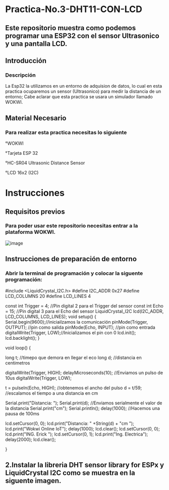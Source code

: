 # Practica-No.3-DHT11-CON-LCD

## Este repositorio muestra como podemos programar una ESP32 con el sensor Ultrasonico y una pantalla LCD.

## Introducción
### Descripción
La Esp32 la utilizamos en un entorno de adquision de datos, lo cual en esta practica ocuparemos un sensor (Ultrasonico) para medir la distancia de un entorno; Cabe aclarar que esta practica se usara un simulador llamado WOKWI.

## Material Necesario
### Para realizar esta practica necesitas lo siguiente

°WOKWI

°Tarjeta ESP 32

°HC-SR04 Ultrasonic Distance Sensor

°LCD 16x2 (I2C)

# Instrucciones
## Requisitos previos
### Para poder usar este repositorio necesitas entrar a la plataforma WOKWI.

![image](https://github.com/ErickRomeroRamos/Practica-No.3-DHT11-CON-LCD/assets/153964793/a23678e1-04e3-482c-8150-d902453c0f84)

## Instrucciones de preparación de entorno
### Abrir la terminal de programación y colocar la siguente programación:

#include <LiquidCrystal_I2C.h>
#define I2C_ADDR    0x27
#define LCD_COLUMNS 20
#define LCD_LINES   4

const int Trigger = 4;   //Pin digital 2 para el Trigger del sensor
const int Echo = 15;   //Pin digital 3 para el Echo del sensor
LiquidCrystal_I2C lcd(I2C_ADDR, LCD_COLUMNS, LCD_LINES);
void setup() {
  Serial.begin(9600);//iniciailzamos la comunicación
  pinMode(Trigger, OUTPUT); //pin como salida
  pinMode(Echo, INPUT);  //pin como entrada
  digitalWrite(Trigger, LOW);//Inicializamos el pin con 0
  lcd.init();
  lcd.backlight();
}

void loop()
{

  long t; //timepo que demora en llegar el eco
  long d; //distancia en centimetros

  digitalWrite(Trigger, HIGH);
  delayMicroseconds(10);          //Enviamos un pulso de 10us
  digitalWrite(Trigger, LOW);
  
  t = pulseIn(Echo, HIGH); //obtenemos el ancho del pulso
  d = t/59;             //escalamos el tiempo a una distancia en cm
  
  Serial.print("Distancia: ");
  Serial.print(d);      //Enviamos serialmente el valor de la distancia
  Serial.print("cm");
  Serial.println();
  delay(1000);          //Hacemos una pausa de 100ms
 
  lcd.setCursor(0, 0);
  lcd.print("Distancia: " +String(d) + "cm  ");
  lcd.print("Wokwi Online IoT");
  delay(1000);
  lcd.clear();
  lcd.setCursor(0, 0);
  lcd.print("ING. Erick ");
  lcd.setCursor(0, 1);
  lcd.print("Ing. Electrica");
  delay(2000);
  lcd.clear();

}

## 2.Instalar la libreria DHT sensor library for ESPx y LiquidCrystal I2C como se muestra en la siguente imagen.
